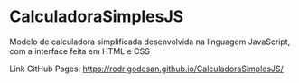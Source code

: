 # CalculadoraSimplesJS
 Modelo de calculadora simplificada desenvolvida na linguagem JavaScript, com a interface feita em HTML e CSS

Link GitHub Pages: https://rodrigodesan.github.io/CalculadoraSimplesJS/
